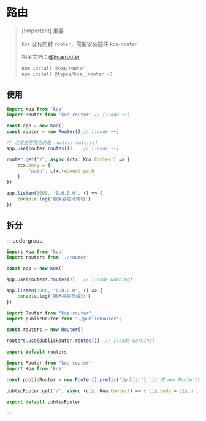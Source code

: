 # 路由



> [!important] 重要
>
> `koa` 没有内封 `router`，需要安装插件 `koa-router`
>
> 相关文档：[@koa/router](https://www.npmjs.com/package/@koa/router)
>
> ``` bash
> npm install @koa/router
> npm install @types/koa__router -D
> ```



## 使用

``` typescript {10-14}
import Koa from 'koa'
import Router from 'koa-router'	// [!code ++]

const app = new Koa()
const router = new Router()	// [!code ++]

// 注意这里使用的是 router.routers()
app.use(router.routes())	// [!code ++]

router.get('/', async (ctx: Koa.Context) => {
    ctx.body = {
        'path': ctx.request.path
    }
})

app.listen(3000, '0.0.0.0', () => {
    console.log('服务器启动成功')
})
```



## 拆分

::: code-group

``` typescript [main.ts]
import Koa from 'koa'
import routers from './router'

const app = new Koa()

app.use(routers.routes())	// [!code warning]

app.listen(3000, '0.0.0.0', () => {
    console.log('服务器启动成功')
})
```



``` typescript [router.ts]
import Router from "koa-router";
import publicRouter from "./publicRouter";

const routers = new Router()

routers.use(publicRouter.routes())	// [!code warning]

export default routers
```



``` typescript [publicRouter.ts]
import Router from "koa-router";
import Koa from 'koa'

const publicRouter = new Router().prefix('/public')	 // 或 new Router({prefix: '/public'})

publicRouter.get('/', async (ctx: Koa.Context) => { ctx.body = ctx.url })

export default publicRouter
```

:::

